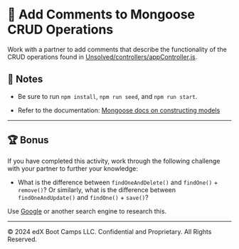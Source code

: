 # 📐 Add Comments to Mongoose CRUD Operations

Work with a partner to add comments that describe the functionality of the CRUD operations found in [Unsolved/controllers/appController.js](./Unsolved/src/controllers/appController.ts).

## 📝 Notes

* Be sure to run `npm install`, `npm run seed`, and `npm run start`.

* Refer to the documentation: [Mongoose docs on constructing models](https://mongoosejs.com/docs/models.html)

---

## 🏆 Bonus

If you have completed this activity, work through the following challenge with your partner to further your knowledge:

* What is the difference between `findOneAndDelete()` and `findOne()` + `remove()`? Or similarly, what is the difference between `findOneAndUpdate()` and `findOne()` + `save()`?

Use [Google](https://www.google.com) or another search engine to research this.

---
© 2024 edX Boot Camps LLC. Confidential and Proprietary. All Rights Reserved.
